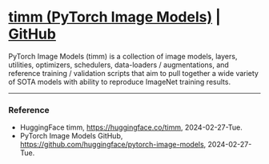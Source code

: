 # [timm (PyTorch Image Models)](https://huggingface.co/timm) | [GitHub](https://github.com/huggingface/pytorch-image-models)

PyTorch Image Models (timm) is a collection of image models, layers, utilities, optimizers, schedulers, data-loaders / augmentations, and reference training / validation scripts that aim to pull together a wide variety of SOTA models with ability to reproduce ImageNet training results.

---

### Reference
- HuggingFace timm, https://huggingface.co/timm, 2024-02-27-Tue.
- PyTorch Image Models GitHub, https://github.com/huggingface/pytorch-image-models, 2024-02-27-Tue.
